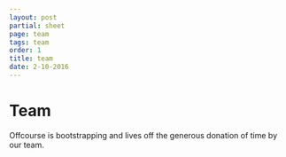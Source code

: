 ```yaml
--- 
layout: post
partial: sheet
page: team
tags: team
order: 1
title: team
date: 2-10-2016
---
```

# Team 

Offcourse is bootstrapping and lives off the generous donation of time by our team. 

